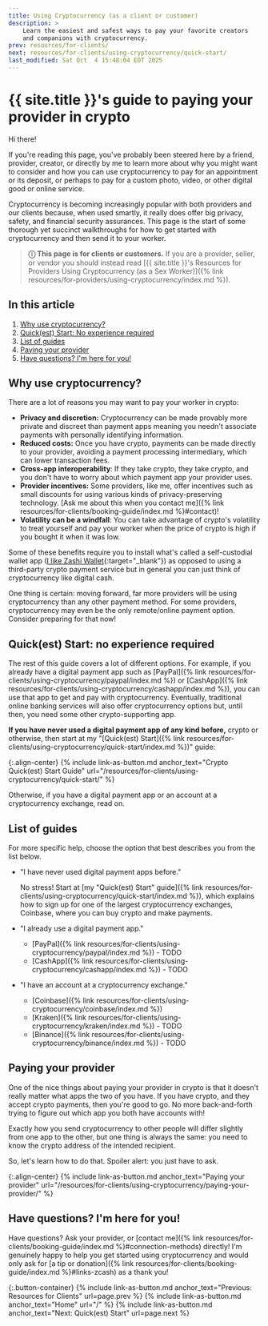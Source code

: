 ```yaml
---
title: Using Cryptocurrency (as a client or customer)
description: >
    Learn the easiest and safest ways to pay your favorite creators
    and companions with cryptocurrency.
prev: resources/for-clients/
next: resources/for-clients/using-cryptocurrency/quick-start/
last_modified: Sat Oct  4 15:48:04 EDT 2025
---
```


# {{ site.title }}'s guide to paying your provider in crypto

Hi there!

If you're reading this page, you've probably been steered here by a friend, provider, creator, or directly by me to learn more about why you might want to consider and how you can use cryptocurrency to pay for an appointment or its deposit, or perhaps to pay for a custom photo, video, or other digital good or online service.

Cryptocurrency is becoming increasingly popular with both providers and our clients because, when used smartly, it really does offer big privacy, safety, and financial security assurances. This page is the start of some thorough yet succinct walkthroughs for how to get started with cryptocurrency and then send it to your worker.

> **&#9432; This page is for clients or customers.** If you are a provider, seller, or vendor you should instead read [{{ site.title }}'s Resources for Providers Using Cryptocurrency (as a Sex Worker)]({% link resources/for-providers/using-cryptocurrency/index.md %}).

## In this article

1. [Why use cryptocurrency?](#why-use-cryptocurrency)
1. [Quick(est) Start: No experience required](#quickest-start-no-experience-required)
1. [List of guides](#list-of-guides)
1. [Paying your provider](#paying-your-provider)
1. [Have questions? I'm here for you!](#have-questions-im-here-for-you)

## Why use cryptocurrency?

There are a lot of reasons you may want to pay your worker in crypto:

- **Privacy and discretion:** Cryptocurrency can be made provably more private and discreet than payment apps meaning you needn't associate payments with personally identifying information.
- **Reduced costs:** Once you have crypto, payments can be made directly to your provider, avoiding a payment processing intermediary, which can lower transaction fees.
- **Cross-app interoperability**: If they take crypto, they take crypto, and you don't have to worry about which payment app your provider uses.
- **Provider incentives:** Some providers, like me, offer incentives such as small discounts for using various kinds of privacy-preserving technology. [Ask me about this when you contact me]({% link resources/for-clients/booking-guide/index.md %}#contact)!
- **Volatility can be a windfall**: You can take advantage of crypto's volatility to treat yourself and pay your worker when the price of crypto is high if you bought it when it was low.

Some of these benefits require you to install what's called a self-custodial wallet app ([I like Zashi Wallet](https://electriccoin.co/zashi/){:target="_blank"}) as opposed to using a third-party crypto payment service but in general you can just think of cryptocurrency like digital cash.

One thing is certain: moving forward, far more providers will be using cryptocurrency than any other payment method. For some providers, cryptocurrency may even be the only remote/online payment option. Consider preparing for that now!

## Quick(est) Start: no experience required

The rest of this guide covers a lot of different options. For example, if you already have a digital payment app such as [PayPal]({% link resources/for-clients/using-cryptocurrency/paypal/index.md %}) or [CashApp]({% link resources/for-clients/using-cryptocurrency/cashapp/index.md %}), you can use that app to get and pay with cryptocurrency. Eventually, traditional online banking services will also offer cryptocurrency options but, until then, you need some other crypto-supporting app.

**If you have never used a digital payment app of any kind before,** crypto or otherwise, then start at my "[Quick(est) Start]({% link resources/for-clients/using-cryptocurrency/quick-start/index.md %})" guide:

{:.align-center}
{% include link-as-button.md anchor_text="Crypto Quick(est) Start Guide" url="/resources/for-clients/using-cryptocurrency/quick-start/" %}

Otherwise, if you have a digital payment app or an account at a cryptocurrency exchange, read on.

## List of guides

For more specific help, choose the option that best describes you from the list below.

- "I have never used digital payment apps before."

    No stress! Start at [my "Quick(est) Start" guide]({% link resources/for-clients/using-cryptocurrency/quick-start/index.md %}), which explains how to sign up for one of the largest cryptocurrency exchanges, Coinbase, where you can buy crypto and make payments.

- "I already use a digital payment app."
    - [PayPal]({% link resources/for-clients/using-cryptocurrency/paypal/index.md %}) - TODO
    - [CashApp]({% link resources/for-clients/using-cryptocurrency/cashapp/index.md %}) - TODO
- "I have an account at a cryptocurrency exchange."
    - [Coinbase]({% link resources/for-clients/using-cryptocurrency/coinbase/index.md %})
    - [Kraken]({% link resources/for-clients/using-cryptocurrency/kraken/index.md %}) - TODO
    - [Binance]({% link resources/for-clients/using-cryptocurrency/binance/index.md %}) - TODO

## Paying your provider

One of the nice things about paying your provider in crypto is that it doesn't really matter what apps the two of you have. If you have crypto, and they accept crypto payments, then you're good to go. No more back-and-forth trying to figure out which app you both have accounts with!

Exactly how you send cryptocurrency to other people will differ slightly from one app to the other, but one thing is always the same: you need to know the crypto address of the intended recipient.

So, let's learn how to do that. Spoiler alert: you just have to ask.

{:.align-center}
{% include link-as-button.md anchor_text="Paying your provider" url="/resources/for-clients/using-cryptocurrency/paying-your-provider/" %}

## Have questions? I'm here for you!

Have questions? Ask your provider, or [contact me]({% link resources/for-clients/booking-guide/index.md %}#connection-methods) directly! I'm genuinely happy to help you get started using cryptocurrency and would only ask for [a tip or donation]({% link resources/for-clients/booking-guide/index.md %}#links-zcash) as a thank you!

{:.button-container}
{% include link-as-button.md anchor_text="Previous: Resources for Clients" url=page.prev %} {% include link-as-button.md anchor_text="Home" url="/" %} {% include link-as-button.md anchor_text="Next: Quick(est) Start" url=page.next %}
